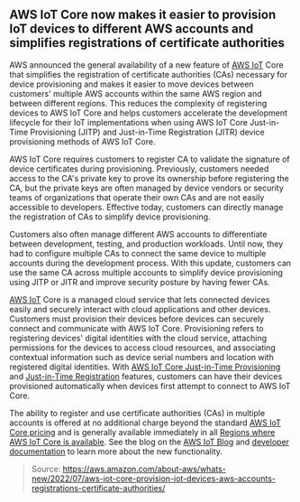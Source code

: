## AWS IoT Core now makes it easier to provision IoT devices to different AWS accounts and simplifies registrations of certificate authorities

AWS announced the general availability of a new feature of [AWS IoT](https://aws.amazon.com/iot-core/) Core that simplifies the registration of certificate authorities (CAs) necessary for device provisioning and makes it easier to move devices between customers' multiple AWS accounts within the same AWS region and between different regions. This reduces the complexity of registering devices to AWS IoT Core and helps customers accelerate the development lifecycle for their IoT implementations when using AWS IoT Core Just-in-Time Provisioning (JITP) and Just-in-Time Registration (JITR) device provisioning methods of AWS IoT Core.

AWS IoT Core requires customers to register CA to validate the signature of device certificates during provisioning. Previously, customers needed access to the CA's private key to prove its ownership before registering the CA, but the private keys are often managed by device vendors or security teams of organizations that operate their own CAs and are not easily accessible to developers. Effective today, customers can directly manage the registration of CAs to simplify device provisioning.

Customers also often manage different AWS accounts to differentiate between development, testing, and production workloads. Until now, they had to configure multiple CAs to connect the same device to multiple accounts during the development process. With this update, customers can use the same CA across multiple accounts to simplify device provisioning using JITP or JITR and improve security posture by having fewer CAs.

[AWS IoT](https://aws.amazon.com/iot-core/) Core is a managed cloud service that lets connected devices easily and securely interact with cloud applications and other devices. Customers must provision their devices before devices can securely connect and communicate with AWS IoT Core. Provisioning refers to registering devices' digital identities with the cloud service, attaching permissions for the devices to access cloud resources, and associating contextual information such as device serial numbers and location with registered digital identities. With [AWS IoT Core Just-in-Time Provisioning](https://docs.aws.amazon.com/iot/latest/developerguide/jit-provisioning.html) and [Just-in-Time Registration](https://docs.aws.amazon.com/iot/latest/developerguide/auto-register-device-cert.html) features, customers can have their devices provisioned automatically when devices first attempt to connect to AWS IoT Core.

The ability to register and use certificate authorities (CAs) in multiple accounts is offered at no additional charge beyond the standard [AWS IoT Core pricing](https://aws.amazon.com/iot-core/pricing/) and is generally available immediately in all [Regions where AWS IoT Core is available](https://aws.amazon.com/about-aws/global-infrastructure/regional-product-services/). See the blog on the [AWS IoT Blog](https://aws.amazon.com/blogs/iot/simplify-multi-account-device-provisioning-and-certificate-authority-registration-using-aws-iot-core) and [developer documentation](https://docs.aws.amazon.com/iot/latest/developerguide/manage-your-CA-certs.html) to learn more about the new functionality.

> Source: https://aws.amazon.com/about-aws/whats-new/2022/07/aws-iot-core-provision-iot-devices-aws-accounts-registrations-certificate-authorities/